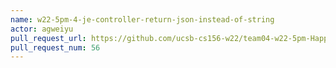 ```yaml
---
name: w22-5pm-4-je-controller-return-json-instead-of-string
actor: agweiyu
pull_request_url: https://github.com/ucsb-cs156-w22/team04-w22-5pm-HappyCows/pull/56
pull_request_num: 56
---
```

